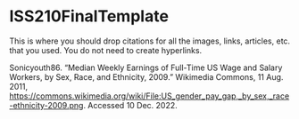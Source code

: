 # ISS210FinalTemplate
This is where you should drop citations for all the images, links, articles, etc. that you used. You do not need to create hyperlinks.

Sonicyouth86. “Median Weekly Earnings of Full-Time US Wage and Salary Workers, by Sex, Race, and Ethnicity, 2009.” Wikimedia Commons, 11 Aug. 2011, https://commons.wikimedia.org/wiki/File:US_gender_pay_gap,_by_sex,_race-ethnicity-2009.png. Accessed 10 Dec. 2022. 
